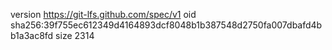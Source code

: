 version https://git-lfs.github.com/spec/v1
oid sha256:39f755ec612349d4164893dcf8048b1b387548d2750fa007dbafd4bb1a3ac8fd
size 2314
